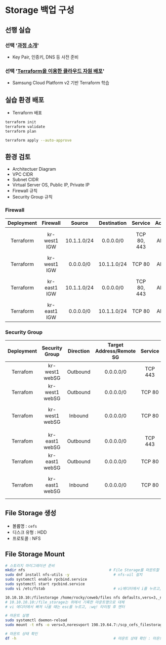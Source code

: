 # Storage 백업 구성

## 선행 실습

### 선택 '[과정 소개](https://github.com/SCPv2/ce_advance_introduction/blob/main/README.md)'

- Key Pair, 인증키, DNS 등 사전 준비

### 선택 '[Terraform을 이용한 클라우드 자원 배포](https://github.com/SCPv2/advance_iac/blob/main/terraform/README.md)'

- Samsung Cloud Platform v2 기반 Terraform 학습

## 실습 환경 배포

- Terraform 배포

```bash
terraform init
terraform validate
terraform plan

terraform apply --auto-approve
```

## 환경 검토

- Architectuer Diagram
- VPC CIDR
- Subnet CIDR
- Virtual Server OS, Public IP, Private IP
- Firewall 규칙
- Security Group 규칙

### Firewall

|Deployment|Firewall|Source|Destination|Service|Action|Direction|Description|
|:-----:|:-----:|:-----:|:-----:|:-----:|:-----:|:-----:|:-----|
|Terraform|kr-west1 IGW|10.1.1.0/24|0.0.0.0/0|TCP 80, 443|Allow|Outbound|HTTP/HTTPS outbound from vm to Internet|
|Terraform|kr-west1 IGW|0.0.0.0/0|10.1.1.0/24|TCP 80|Allow|Inbound|HTTP inbound to vm|
|Terraform|kr-east1 IGW|10.1.1.0/24|0.0.0.0/0|TCP 80, 443|Allow|Outbound|HTTP/HTTPS outbound from vm to Internet|
|Terraform|kr-east1 IGW|0.0.0.0/0|10.1.1.0/24|TCP 80|Allow|Inbound|HTTP inbound to vm|

### Security Group

|Deployment|Security Group|Direction|Target Address/Remote SG|Service|Description|
|:-----:|:-----:|:-----:|:-----:|:-----:|:-----|
|Terrafom|kr-west1 webSG|Outbound|0.0.0.0/0|TCP 443|HTTPS outbound to Internet|
|Terrafom|kr-west1 webSG|Outbound|0.0.0.0/0|TCP 80|HTTP outbound to Internet|
|Terrafom|kr-west1 webSG|Inbound|0.0.0.0/0|TCP 80|HTTP inbound from your PC|
|||||||
|Terrafom|kr-east1 webSG|Outbound|0.0.0.0/0|TCP 443|HTTPS outbound to Internet|
|Terrafom|kr-east1 webSG|Outbound|0.0.0.0/0|TCP 80|HTTP outbound to Internet|
|Terrafom|kr-east1 webSG|Inbound|0.0.0.0/0|TCP 80|HTTP inbound from your PC|

## File Storage 생성

- 볼륨명 : `cefs`
- 디스크 유형 : HDD
- 프로토콜 : NFS

## File Storage Mount 

```bash
# 스토리지 마이그레이션 준비
mkdir nfs                                      # File Storage를 마운트할 새 폴더(rocky로 실행)
sudo dnf install nfs-utils -y                    # nfs-uil 설치 
sudo systemctl enable rpcbind.service
sudo systemctl start rpcbind.service
sudo vi /etc/fstab                               # vi에디터에서 i를 누르고, 아래 설정 입력

10.10.10.10:/filestorage /home/rocky/ceweb/files nfs defaults,vers=3,_netdev,noresvport 0 0    
# 10.10.10.10:/file_storage는 위에서 기록한 마운트명으로 대체
# vi 에디터에서 빠져 나올 때는 esc를 누르고, :wq! 타이핑 후 엔터

# 마운트 실행
sudo systemctl daemon-reload
sudo mount -t nfs -o vers=3,noresvport 198.19.64.7:/scp_cefs_filestorage nfs

# 마운트 상태 확인
df -h                                            # 마운트 상태 확인 : 마운트명 과 /home/rocky/ceweb/files가 매핑되어 있어야 함.